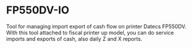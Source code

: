 FP550DV-IO
==========

Tool for managing import export of cash flow on printer Datecs FP550DV.
With this tool attached to fiscal printer up model, you can do service 
imports and exports of cash, also daily Z and X reports.
